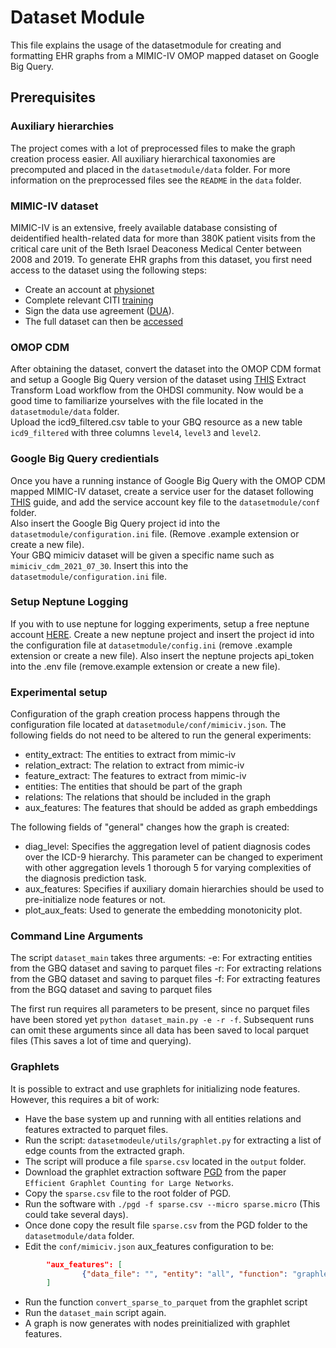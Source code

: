 # Dataset Module
This file explains the usage of the datasetmodule for creating and formatting EHR graphs from a MIMIC-IV OMOP mapped dataset on Google Big Query.

## Prerequisites
### Auxiliary hierarchies
The project comes with a lot of preprocessed files to make the graph creation process easier. All auxiliary hierarchical
taxonomies are precomputed and placed in the `datasetmodule/data` folder. For more information on the preprocessed
files see the `README` in the `data` folder.

### MIMIC-IV dataset
MIMIC-IV is an extensive, freely available database consisting of deidentified health-related data for more than 380K 
patient visits from the critical care unit of the Beth Israel Deaconess Medical Center between 2008 and 2019. To generate
EHR graphs from this dataset, you first need access to the dataset using the following steps:

- Create an account at [physionet](https://physionet.org/login/?next=/settings/credentialing/)
- Complete relevant CITI [training](https://physionet.org/settings/training/)
- Sign the data use agreement ([DUA](https://physionet.org/content/mimiciv/view-dua/2.0/)).
- The full dataset can then be [accessed](https://physionet.org/content/mimiciv/2.0/)

### OMOP CDM
After obtaining the dataset, convert the dataset into the OMOP CDM format and setup a Google Big Query version of the
dataset using [THIS](https://github.com/OHDSI/MIMIC) Extract Transform Load workflow from the OHDSI community. Now would
be a good time to familiarize yourselves with the file located in the `datasetmodule/data` folder.  
Upload the icd9_filtered.csv table to your GBQ resource as a new table `icd9_filtered` with three columns `level4`, `level3`
and `level2`.

### Google Big Query credientials
Once you have a running instance of Google Big Query with the OMOP CDM mapped MIMIC-IV dataset, create a service user
for the dataset following [THIS](https://cloud.google.com/bigquery/docs/authentication) guide, and add the service
account key file to the `datasetmodule/conf` folder.  
Also insert the Google Big Query project id into the `datasetmodule/configuration.ini` file. (Remove .example extension
or create a new file).  
Your GBQ mimiciv dataset will be given a specific name such as `mimiciv_cdm_2021_07_30`. Insert this into the 
`datasetmodule/configuration.ini` file.

### Setup Neptune Logging
If you with to use neptune for logging experiments, setup a free neptune account [HERE](https://app.neptune.ai/). Create
a new neptune project and insert the project id into the configuration file at `datasetmodule/config.ini` (remove .example
extension or create a new file). Also insert the neptune projects api_token into the .env file (remove.example 
extension or create a new file).

### Experimental setup
Configuration of the graph creation process happens through the configuration file located at `datasetmodule/conf/mimiciv.json`.
The following fields do not need to be altered to run the general experiments:
- entity_extract: The entities to extract from mimic-iv 
- relation_extract: The relation to extract from mimic-iv
- feature_extract: The features to extract from mimic-iv
- entities: The entities that should be part of the graph
- relations: The relations that should be included in the graph
- aux_features: The features that should be added as graph embeddings

The following fields of "general" changes how the graph is created:
- diag_level: Specifies the aggregation level of patient diagnosis codes over the ICD-9 hierarchy. This parameter can be changed
to experiment with other aggregation levels 1 thorough 5 for varying complexities of the diagnosis prediction task.
- aux_features: Specifies if auxiliary domain hierarchies should be used to pre-initialize node features or not.
- plot_aux_feats: Used to generate the embedding monotonicity plot.

### Command Line Arguments
The script `dataset_main` takes three arguments:
-e: For extracting entities from the GBQ dataset and saving to parquet files
-r: For extracting relations from the GBQ dataset and saving to parquet files
-f: For extracting features from the BGQ dataset and saving to parquet files

The first run requires all parameters to be present, since no parquet files have been stored yet `python dataset_main.py -e -r -f`. Subsequent
runs can omit these arguments since all data has been saved to local parquet files (This saves a lot of time and querying).

### Graphlets
It is possible to extract and use graphlets for initializing node features. However, this requires a bit of work:
- Have the base system up and running with all entities relations and features extracted to parquet files.
- Run the script: `datasetmodeule/utils/graphlet.py` for extracting a list of edge counts from the extracted graph.
- The script will produce a file `sparse.csv` located in the `output` folder.
- Download the graphlet extraction software [PGD](https://github.com/nkahmed/PGD) from the paper `Efficient Graphlet Counting for Large Networks`.
- Copy the `sparse.csv` file to the root folder of PGD. 
- Run the software with `./pgd -f sparse.csv --micro sparse.micro` (This could take several days).
- Once done copy the result file `sparse.csv` from the PGD folder to the `datasetmodule/data` folder.
- Edit the `conf/mimiciv.json` aux_features configuration to be: 
```json 
        "aux_features": [
                {"data_file": "", "entity": "all", "function": "graphlets"}
        ]
```
- Run the function `convert_sparse_to_parquet` from the graphlet script
- Run the `dataset_main` script again.
- A graph is now generates with nodes preinitialized with graphlet features.